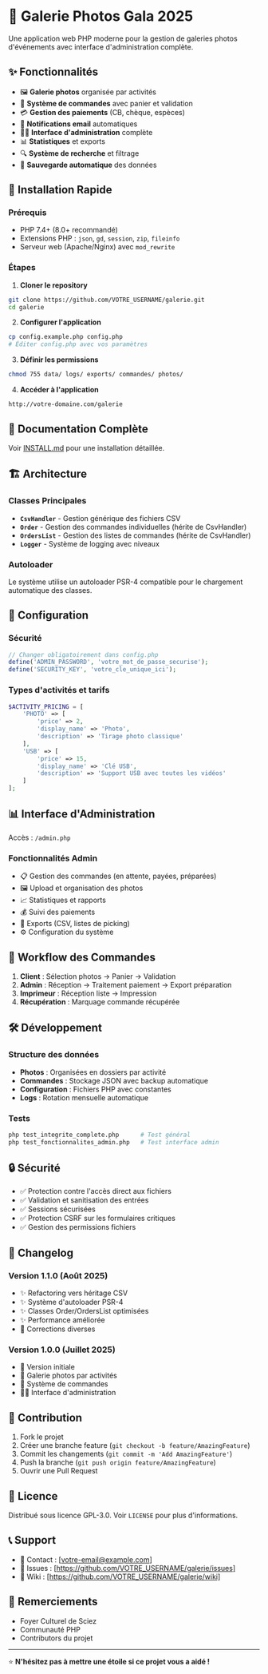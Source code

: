 # 📸 Galerie Photos Gala 2025

Une application web PHP moderne pour la gestion de galeries photos d'événements avec interface d'administration complète.

## ✨ Fonctionnalités

- 🖼️ **Galerie photos** organisée par activités
- 🛒 **Système de commandes** avec panier et validation
- 💳 **Gestion des paiements** (CB, chèque, espèces)
- 📧 **Notifications email** automatiques
- 👨‍💼 **Interface d'administration** complète
- 📊 **Statistiques** et exports
- 🔍 **Système de recherche** et filtrage
- 💾 **Sauvegarde automatique** des données

## 🚀 Installation Rapide

### Prérequis
- PHP 7.4+ (8.0+ recommandé)
- Extensions PHP : `json`, `gd`, `session`, `zip`, `fileinfo`
- Serveur web (Apache/Nginx) avec `mod_rewrite`

### Étapes

1. **Cloner le repository**
```bash
git clone https://github.com/VOTRE_USERNAME/galerie.git
cd galerie
```

2. **Configurer l'application**
```bash
cp config.example.php config.php
# Éditer config.php avec vos paramètres
```

3. **Définir les permissions**
```bash
chmod 755 data/ logs/ exports/ commandes/ photos/
```

4. **Accéder à l'application**
```
http://votre-domaine.com/galerie
```

## 📖 Documentation Complète

Voir [INSTALL.md](INSTALL.md) pour une installation détaillée.

## 🏗️ Architecture

### Classes Principales
- **`CsvHandler`** - Gestion générique des fichiers CSV
- **`Order`** - Gestion des commandes individuelles (hérite de CsvHandler)
- **`OrdersList`** - Gestion des listes de commandes (hérite de CsvHandler)
- **`Logger`** - Système de logging avec niveaux

### Autoloader
Le système utilise un autoloader PSR-4 compatible pour le chargement automatique des classes.

## 🔧 Configuration

### Sécurité
```php
// Changer obligatoirement dans config.php
define('ADMIN_PASSWORD', 'votre_mot_de_passe_securise');
define('SECURITY_KEY', 'votre_cle_unique_ici');
```

### Types d'activités et tarifs
```php
$ACTIVITY_PRICING = [
    'PHOTO' => [
        'price' => 2,
        'display_name' => 'Photo',
        'description' => 'Tirage photo classique'
    ],
    'USB' => [
        'price' => 15,
        'display_name' => 'Clé USB', 
        'description' => 'Support USB avec toutes les vidéos'
    ]
];
```

## 📊 Interface d'Administration

Accès : `/admin.php`

### Fonctionnalités Admin
- 📋 Gestion des commandes (en attente, payées, préparées)
- 🖼️ Upload et organisation des photos
- 📈 Statistiques et rapports
- 💰 Suivi des paiements
- 📄 Exports (CSV, listes de picking)
- ⚙️ Configuration du système

## 🔄 Workflow des Commandes

1. **Client** : Sélection photos → Panier → Validation
2. **Admin** : Réception → Traitement paiement → Export préparation
3. **Imprimeur** : Réception liste → Impression
4. **Récupération** : Marquage commande récupérée

## 🛠️ Développement

### Structure des données
- **Photos** : Organisées en dossiers par activité
- **Commandes** : Stockage JSON avec backup automatique
- **Configuration** : Fichiers PHP avec constantes
- **Logs** : Rotation mensuelle automatique

### Tests
```bash
php test_integrite_complete.php      # Test général
php test_fonctionnalites_admin.php   # Test interface admin
```

## 🔒 Sécurité

- ✅ Protection contre l'accès direct aux fichiers
- ✅ Validation et sanitisation des entrées
- ✅ Sessions sécurisées
- ✅ Protection CSRF sur les formulaires critiques
- ✅ Gestion des permissions fichiers

## 📝 Changelog

### Version 1.1.0 (Août 2025)
- ✨ Refactoring vers héritage CSV
- ✨ Système d'autoloader PSR-4
- ✨ Classes Order/OrdersList optimisées
- ✨ Performance améliorée
- 🐛 Corrections diverses

### Version 1.0.0 (Juillet 2025)
- 🎉 Version initiale
- 📸 Galerie photos par activités
- 🛒 Système de commandes
- 👨‍💼 Interface d'administration

## 🤝 Contribution

1. Fork le projet
2. Créer une branche feature (`git checkout -b feature/AmazingFeature`)
3. Commit les changements (`git commit -m 'Add AmazingFeature'`)
4. Push la branche (`git push origin feature/AmazingFeature`)
5. Ouvrir une Pull Request

## 📄 Licence

Distribué sous licence GPL-3.0. Voir `LICENSE` pour plus d'informations.

## 📞 Support

- 📧 Contact : [votre-email@example.com]
- 🐛 Issues : [https://github.com/VOTRE_USERNAME/galerie/issues]
- 📖 Wiki : [https://github.com/VOTRE_USERNAME/galerie/wiki]

## 🙏 Remerciements

- Foyer Culturel de Sciez
- Communauté PHP
- Contributors du projet

---

⭐ **N'hésitez pas à mettre une étoile si ce projet vous a aidé !**
